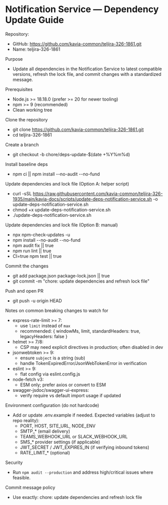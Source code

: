 # Notification Service — Dependency Update Guide

Repository:
- GitHub: https://github.com/kavia-common/teljira-326-1861.git
- Name: teljira-326-1861

Purpose
- Update all dependencies in the Notification Service to latest compatible versions, refresh the lock file, and commit changes with a standardized message.

Prerequisites
- Node.js >= 18.18.0 (prefer >= 20 for newer tooling)
- npm >= 9 (recommended)
- Clean working tree

Clone the repository
- git clone https://github.com/kavia-common/teljira-326-1861.git
- cd teljira-326-1861

Create a branch
- git checkout -b chore/deps-update-$(date +%Y%m%d)

Install baseline deps
- npm ci || npm install --no-audit --no-fund

Update dependencies and lock file (Option A: helper script)
- curl -sSL https://raw.githubusercontent.com/kavia-common/teljira-326-1935/main/kavia-docs/scripts/update-deps-notification-service.sh -o update-deps-notification-service.sh
- chmod +x update-deps-notification-service.sh
- ./update-deps-notification-service.sh

Update dependencies and lock file (Option B: manual)
- npx npm-check-updates -u
- npm install --no-audit --no-fund
- npm audit fix || true
- npm run lint || true
- CI=true npm test || true

Commit the changes
- git add package.json package-lock.json || true
- git commit -m "chore: update dependencies and refresh lock file"

Push and open PR
- git push -u origin HEAD

Notes on common breaking changes to watch for
- express-rate-limit >= 7:
  - use `limit` instead of `max`
  - recommended: { windowMs, limit, standardHeaders: true, legacyHeaders: false }
- helmet >= 7/8:
  - CSP may need explicit directives in production; often disabled in dev
- jsonwebtoken >= 9:
  - ensure `subject` is a string (sub)
  - handle TokenExpiredError/JsonWebTokenError in verification
- eslint >= 9:
  - flat config via eslint.config.js
- node-fetch v3:
  - ESM only; prefer axios or convert to ESM
- swagger-jsdoc/swagger-ui-express:
  - verify require vs default import usage if updated

Environment configuration (do not hardcode)
- Add or update .env.example if needed. Expected variables (adjust to repo reality):
  - PORT, HOST, SITE_URL, NODE_ENV
  - SMTP_* (email delivery)
  - TEAMS_WEBHOOK_URL or SLACK_WEBHOOK_URL
  - SMS_* provider settings (if applicable)
  - JWT_SECRET / JWT_EXPIRES_IN (if verifying inbound tokens)
  - RATE_LIMIT_* (optional)

Security
- Run `npm audit --production` and address high/critical issues where feasible.

Commit message policy
- Use exactly:
  chore: update dependencies and refresh lock file
